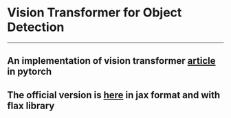 # Vision Transformer for Object Detection 

---

## An implementation of vision transformer [article](https://arxiv.org/abs/2010.11929) in pytorch
## The official version is [here](https://github.com/google-research/vision_transformer) in jax format and with flax library


